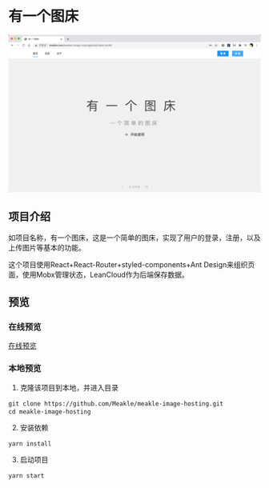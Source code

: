 # 有一个图床

![homepage](./README/homePage.png)


## 项目介绍

如项目名称，有一个图床，这是一个简单的图床，实现了用户的登录，注册，以及上传图片等基本的功能。

这个项目使用React+React-Router+styled-components+Ant Design来组织页面，使用Mobx管理状态，LeanCloud作为后端保存数据。


## 预览
### 在线预览
[在线预览](http://meakle.com/meakle-image-hosting/build/index.html#/)
### 本地预览
1. 克隆该项目到本地，并进入目录
```
git clone https://github.com/Meakle/meakle-image-hosting.git
cd meakle-image-hosting
```

2. 安装依赖

```
yarn install

```
3. 启动项目
```
yarn start
```


